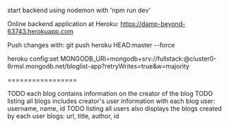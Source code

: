 start backend using nodemon with 'npm run dev'

Online backend application at Heroku:
https://damp-beyond-63743.herokuapp.com

Push changes with:
git push heroku HEAD:master --force

heroku config:set MONGODB_URI=mongodb+srv://fullstack:<password>@cluster0-6rmsl.mongodb.net/bloglist-app?retryWrites=true&w=majority

=================

TODO each blog contains information on the creator of the blog
TODO listing all blogs includes creator's user information with each blog
  user: username, name, id
TODO listing all users also displays the blogs created by each user
  blogs: url, title, author, id